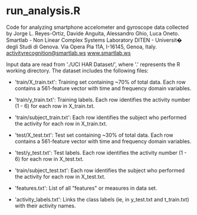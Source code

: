 # run_analysis.R

Code for analyzing smartphone accelometer and gyroscope data collected by
Jorge L. Reyes-Ortiz, Davide Anguita, Alessandro Ghio, Luca Oneto.
Smartlab - Non Linear Complex Systems Laboratory
DITEN - Universit� degli Studi di Genova.
Via Opera Pia 11A, I-16145, Genoa, Italy.
activityrecognition@smartlab.ws
www.smartlab.ws

Input data are read from './UCI HAR Dataset/', where '.' represents
the R working directory. The dataset includes the following files:

- 'train/X_train.txt': Training set containing ~70% of total data. Each row contains a 561-feature vector with time and frequency domain variables.
- 'train/y_train.txt': Training labels. Each row identifies the activity number (1 - 6) for each row in X_train.txt.
- 'train/subject_train.txt': Each row identifies the subject who performed the activity for each row in X_train.txt.

- 'test/X_test.txt': Test set containing ~30% of total data. Each row contains a 561-feature vector with time and frequency domain variables.
- 'test/y_test.txt': Test labels. Each row identifies the activity number (1 - 6) for each row in X_test.txt.
- 'train/subject_test.txt': Each row identifies the subject who performed the activity for each row in X_test.txt.

- 'features.txt': List of all "features" or measures in data set.

- 'activity_labels.txt': Links the class labels (ie, in y_test.txt and t_train.txt) with their activity names.


